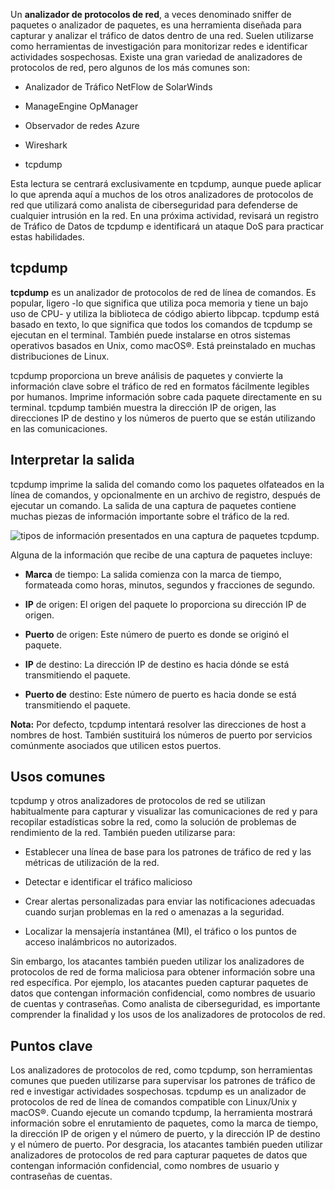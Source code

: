 
Un **analizador de protocolos de red**, a veces denominado sniffer de paquetes o analizador de paquetes, es una herramienta diseñada para capturar y analizar el tráfico de datos dentro de una red. Suelen utilizarse como herramientas de investigación para monitorizar redes e identificar actividades sospechosas. Existe una gran variedad de analizadores de protocolos de red, pero algunos de los más comunes son:

- Analizador de Tráfico NetFlow de SolarWinds
    
- ManageEngine OpManager
    
- Observador de redes Azure
    
- Wireshark
    
- tcpdump
    

Esta lectura se centrará exclusivamente en tcpdump, aunque puede aplicar lo que aprenda aquí a muchos de los otros analizadores de protocolos de red que utilizará como analista de ciberseguridad para defenderse de cualquier intrusión en la red. En una próxima actividad, revisará un registro de Tráfico de Datos de tcpdump e identificará un ataque DoS para practicar estas habilidades.

## tcpdump

**tcpdump** es un analizador de protocolos de red de línea de comandos. Es popular, ligero -lo que significa que utiliza poca memoria y tiene un bajo uso de CPU- y utiliza la biblioteca de código abierto libpcap. tcpdump está basado en texto, lo que significa que todos los comandos de tcpdump se ejecutan en el terminal. También puede instalarse en otros sistemas operativos basados en Unix, como macOS®. Está preinstalado en muchas distribuciones de Linux.

tcpdump proporciona un breve análisis de paquetes y convierte la información clave sobre el tráfico de red en formatos fácilmente legibles por humanos. Imprime información sobre cada paquete directamente en su terminal. tcpdump también muestra la dirección IP de origen, las direcciones IP de destino y los números de puerto que se están utilizando en las comunicaciones.

## Interpretar la salida

tcpdump imprime la salida del comando como los paquetes olfateados en la línea de comandos, y opcionalmente en un archivo de registro, después de ejecutar un comando. La salida de una captura de paquetes contiene muchas piezas de información importante sobre el tráfico de la red.

![tipos de información presentados en una captura de paquetes tcpdump.](https://d3c33hcgiwev3.cloudfront.net/imageAssetProxy.v1/B-PaECh0ToSFgBWpFczYZg_4896abe8c06443f08eec4dc003dcf8f1_image.png?expiry=1751068800000&hmac=rVHykQQbFjIzp2NHYrwARbwDDhYMAFCTK10ppZK1t0s)

Alguna de la información que recibe de una captura de paquetes incluye:

- **Marca** de tiempo: La salida comienza con la marca de tiempo, formateada como horas, minutos, segundos y fracciones de segundo.
    
- **IP** de origen: El origen del paquete lo proporciona su dirección IP de origen.
    
- **Puerto** de origen: Este número de puerto es donde se originó el paquete.
    
- **IP** de destino: La dirección IP de destino es hacia dónde se está transmitiendo el paquete.
    
- **Puerto de** destino: Este número de puerto es hacia donde se está transmitiendo el paquete.
    

**Nota:** Por defecto, tcpdump intentará resolver las direcciones de host a nombres de host. También sustituirá los números de puerto por servicios comúnmente asociados que utilicen estos puertos.

## Usos comunes

tcpdump y otros analizadores de protocolos de red se utilizan habitualmente para capturar y visualizar las comunicaciones de red y para recopilar estadísticas sobre la red, como la solución de problemas de rendimiento de la red. También pueden utilizarse para:

- Establecer una línea de base para los patrones de tráfico de red y las métricas de utilización de la red.
    
- Detectar e identificar el tráfico malicioso
    
- Crear alertas personalizadas para enviar las notificaciones adecuadas cuando surjan problemas en la red o amenazas a la seguridad.
    
- Localizar la mensajería instantánea (MI), el tráfico o los puntos de acceso inalámbricos no autorizados.
    

Sin embargo, los atacantes también pueden utilizar los analizadores de protocolos de red de forma maliciosa para obtener información sobre una red específica. Por ejemplo, los atacantes pueden capturar paquetes de datos que contengan información confidencial, como nombres de usuario de cuentas y contraseñas. Como analista de ciberseguridad, es importante comprender la finalidad y los usos de los analizadores de protocolos de red.

## Puntos clave

Los analizadores de protocolos de red, como tcpdump, son herramientas comunes que pueden utilizarse para supervisar los patrones de tráfico de red e investigar actividades sospechosas. tcpdump es un analizador de protocolos de red de línea de comandos compatible con Linux/Unix y macOS®. Cuando ejecute un comando tcpdump, la herramienta mostrará información sobre el enrutamiento de paquetes, como la marca de tiempo, la dirección IP de origen y el número de puerto, y la dirección IP de destino y el número de puerto. Por desgracia, los atacantes también pueden utilizar analizadores de protocolos de red para capturar paquetes de datos que contengan información confidencial, como nombres de usuario y contraseñas de cuentas.